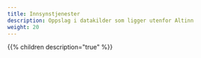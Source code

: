 ```yaml
---
title: Innsynstjenester
description: Oppslag i datakilder som ligger utenfor Altinn
weight: 20
---
```



{{% children description="true" %}}